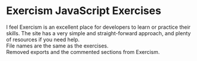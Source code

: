 # Exercism JavaScript Exercises

<p>
  I feel Exercism is an excellent place for developers to learn or practice their skills.
  The site has a very simple and straight-forward approach, and plenty of resources if you need help.
<br />
  File names are the same as the exercises.
<br />
  Removed exports and the commented sections from Exercism.
</p>
